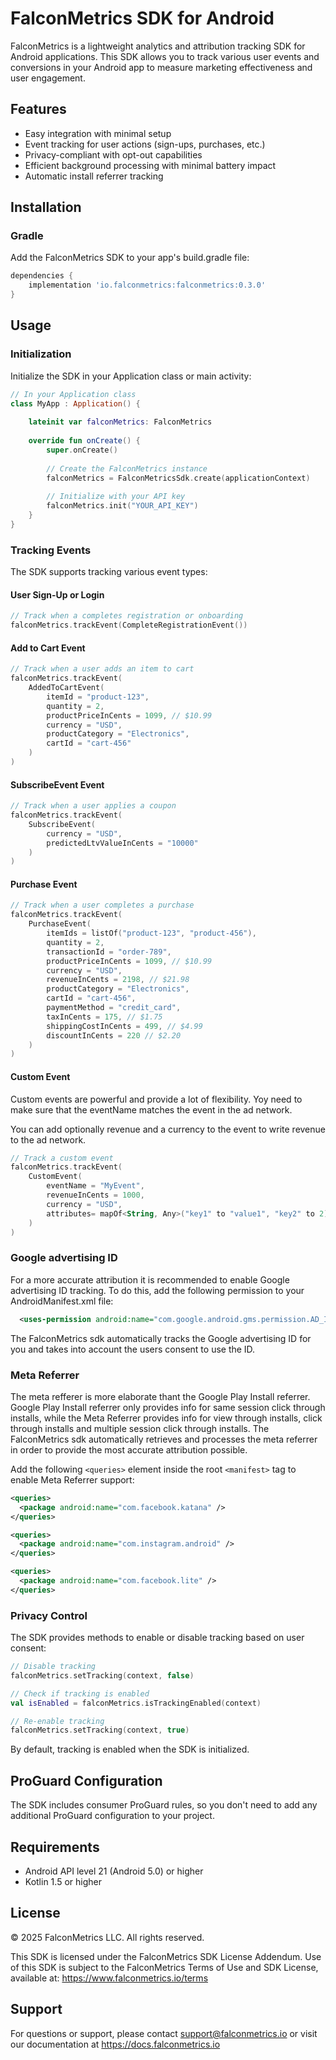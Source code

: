 # FalconMetrics SDK for Android

FalconMetrics is a lightweight analytics and attribution tracking SDK for Android applications. This SDK allows you to track various user events and conversions in your Android app to measure marketing effectiveness and user engagement.

## Features

- Easy integration with minimal setup
- Event tracking for user actions (sign-ups, purchases, etc.)
- Privacy-compliant with opt-out capabilities
- Efficient background processing with minimal battery impact
- Automatic install referrer tracking

## Installation

### Gradle

Add the FalconMetrics SDK to your app's build.gradle file:

```gradle
dependencies {
    implementation 'io.falconmetrics:falconmetrics:0.3.0'
}
```

## Usage

### Initialization

Initialize the SDK in your Application class or main activity:

```kotlin
// In your Application class
class MyApp : Application() {
    
    lateinit var falconMetrics: FalconMetrics
    
    override fun onCreate() {
        super.onCreate()
        
        // Create the FalconMetrics instance
        falconMetrics = FalconMetricsSdk.create(applicationContext)
        
        // Initialize with your API key
        falconMetrics.init("YOUR_API_KEY")
    }
}
```

### Tracking Events

The SDK supports tracking various event types:

#### User Sign-Up or Login

```kotlin
// Track when a completes registration or onboarding
falconMetrics.trackEvent(CompleteRegistrationEvent())
```

#### Add to Cart Event

```kotlin
// Track when a user adds an item to cart
falconMetrics.trackEvent(
    AddedToCartEvent(
        itemId = "product-123",
        quantity = 2,
        productPriceInCents = 1099, // $10.99
        currency = "USD",
        productCategory = "Electronics",
        cartId = "cart-456"
    )
)
```

#### SubscribeEvent Event

```kotlin
// Track when a user applies a coupon
falconMetrics.trackEvent(
    SubscribeEvent(
        currency = "USD",
        predictedLtvValueInCents = "10000"
    )
)
```

#### Purchase Event

```kotlin
// Track when a user completes a purchase
falconMetrics.trackEvent(
    PurchaseEvent(
        itemIds = listOf("product-123", "product-456"),
        quantity = 2,
        transactionId = "order-789",
        productPriceInCents = 1099, // $10.99
        currency = "USD",
        revenueInCents = 2198, // $21.98
        productCategory = "Electronics",
        cartId = "cart-456",
        paymentMethod = "credit_card",
        taxInCents = 175, // $1.75
        shippingCostInCents = 499, // $4.99
        discountInCents = 220 // $2.20
    )
)
```

#### Custom Event

Custom events are powerful and provide a lot of flexibility. Yoy need to make sure that the eventName
matches the event in the ad network. 

You can add optionally revenue and a currency to the event to write revenue to the ad network.

```kotlin
// Track a custom event
falconMetrics.trackEvent(
    CustomEvent(
        eventName = "MyEvent",
        revenueInCents = 1000,
        currency = "USD",
        attributes= mapOf<String, Any>("key1" to "value1", "key2" to 2)
    )
)
```

### Google advertising ID

For a more accurate attribution it is recommended to enable Google advertising ID tracking. To do this, add the following permission to your AndroidManifest.xml file: 

```xml
  <uses-permission android:name="com.google.android.gms.permission.AD_ID"/>
```

The FalconMetrics sdk automatically tracks the Google advertising ID for you and takes into account the users consent to use the ID.

### Meta Referrer

The meta refferer is more elaborate thant the Google Play Install referrer. Google Play Install referrer only provides info for same session click through installs, while the Meta Referrer provides info for view through installs, click through installs and multiple session click through installs. The FalconMetrics sdk automatically retrieves and processes the meta referrer in order to provide the most accurate attribution possible.

Add the following `<queries>` element inside the root `<manifest>` tag to enable Meta Referrer support:

```xml
<queries>
  <package android:name="com.facebook.katana" />
</queries>

<queries>
  <package android:name="com.instagram.android" />
</queries>

<queries>
  <package android:name="com.facebook.lite" />
</queries>
```

### Privacy Control

The SDK provides methods to enable or disable tracking based on user consent:

```kotlin
// Disable tracking
falconMetrics.setTracking(context, false)

// Check if tracking is enabled
val isEnabled = falconMetrics.isTrackingEnabled(context)

// Re-enable tracking
falconMetrics.setTracking(context, true)
```

By default, tracking is enabled when the SDK is initialized.

## ProGuard Configuration

The SDK includes consumer ProGuard rules, so you don't need to add any additional ProGuard configuration to your project.

## Requirements

- Android API level 21 (Android 5.0) or higher
- Kotlin 1.5 or higher

## License

© 2025 FalconMetrics LLC. All rights reserved.

This SDK is licensed under the FalconMetrics SDK License Addendum. Use of this SDK is subject to the FalconMetrics Terms of Use and SDK License, available at: https://www.falconmetrics.io/terms

## Support

For questions or support, please contact support@falconmetrics.io or visit our documentation at https://docs.falconmetrics.io
